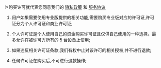 !>购买许可就代表您同意我们的 [隐私政策](zh-cn/terms-of-service-privacy-policy/privacy-policy) 和 [服务协议](zh-cn/terms-of-service-privacy-policy/terms-of-service)

1. 用户如果需要使用专业版提供的相关功能,需要购买专业版对应的许可证,许可证分为个人许可证和商业许可证;

2. 个人许可证是个人使用自己的资金购买许可证且仅供自己使用的一种选择。最多允许在被许可方所有的 5 台设备上使用;

3. 如果违反相关许可证条款,我们有权中止对该许可的相关授权,并不进行退款;

4. 任何许可证在购买后,不可进行退款操作;
